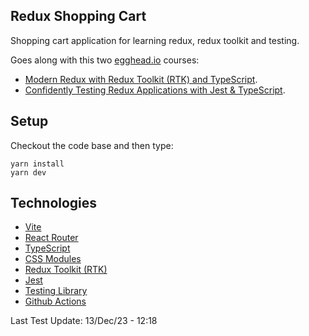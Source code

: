 ## Redux Shopping Cart

Shopping cart application for learning redux, redux toolkit and testing.

Goes along with this two [egghead.io](https://egghead.io) courses:

- [Modern Redux with Redux Toolkit (RTK) and TypeScript](https://egghead.io/courses/modern-redux-with-redux-toolkit-rtk-and-typescript-64f243c8).
- [Confidently Testing Redux Applications with Jest & TypeScript](https://egghead.io/courses/confidently-testing-redux-applications-with-jest-typescript-16e17d9b).

## Setup

Checkout the code base and then type:

```
yarn install
yarn dev
```

## Technologies

- [Vite](https://vitejs.dev/)
- [React Router](https://reactrouter.com/)
- [TypeScript](https://www.typescriptlang.org/)
- [CSS Modules](https://github.com/css-modules/css-modules)
- [Redux Toolkit (RTK)](https://redux-toolkit.js.org/)
- [Jest](https://jestjs.io/)
- [Testing Library](https://testing-library.com/)
- [Github Actions](https://github.com/)

Last Test Update: 13/Dec/23 - 12:18